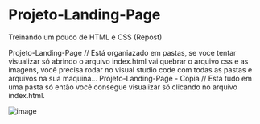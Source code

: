# Projeto-Landing-Page
Treinando um pouco de HTML e CSS (Repost)

Projeto-Landing-Page // Está organiazado em pastas, se voce tentar visualizar só abrindo o arquivo index.html vai quebrar o arquivo css e as imagens, você precisa rodar no visual studio code com todas as pastas e arquivos na sua maquina...
Projeto-Landing-Page - Copia // Está tudo em uma pasta só então você consegue visualizar só clicando no arquivo index.html.

![image](https://user-images.githubusercontent.com/103008789/197344330-faa26c8d-391a-4b92-9728-e151a9fbc6e6.png)

